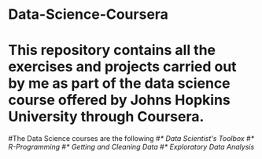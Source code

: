 # Data-Science-Coursera
# This repository contains all the exercises and projects carried out by me as part of the data science course offered by Johns Hopkins University through Coursera. 
#The Data Science courses are the following 
#_* Data Scientist's Toolbox_
#_* R-Programming_
#_* Getting and Cleaning Data_
#_* Exploratory Data Analysis_

